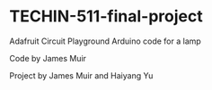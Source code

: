 # TECHIN-511-final-project
 Adafruit Circuit Playground Arduino code for a lamp
 
Code by James Muir

Project by James Muir and Haiyang Yu
